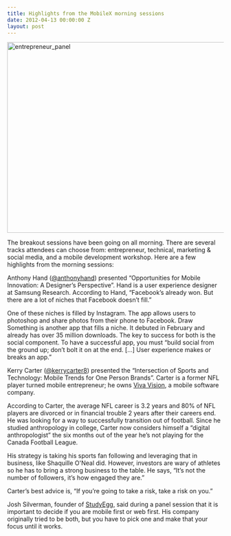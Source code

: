 ```yaml
---
title: Highlights from the MobileX morning sessions
date: 2012-04-13 00:00:00 Z
layout: post
---
```

 
<p><img alt="entrepreneur_panel" height="443" src="http://awesomeinc.org/images/showcase/entrepreneur_panel_1.JPG" width="590"/></p>
<p>The breakout sessions have been going on all morning. There are several tracks attendees can choose from: entrepreneur, technical, marketing &amp; social media, and a mobile development workshop. Here are a few highlights from the morning sessions:</p>
<p>Anthony Hand (<a href="https://twitter.com/#!/anthonyhand" target="_blank">@anthonyhand</a>) presented &ldquo;Opportunities for Mobile Innovation: A Designer&rsquo;s Perspective&rdquo;. Hand is a user experience designer at Samsung Research. According to Hand, &ldquo;Facebook&rsquo;s already won. But there are a lot of niches that Facebook doesn&rsquo;t fill.&rdquo;</p>
<p>One of these niches is filled by Instagram. The app allows users to photoshop and share photos from their phone to Facebook. Draw Something is another app that fills a niche. It debuted in February and already has over 35 million downloads. The key to success for both is the social component. To have a successful app, you must &ldquo;build social from the ground up; don&rsquo;t bolt it on at the end. [&hellip;] User experience makes or breaks an app.&rdquo;</p>
<p>Kerry Carter (<a href="https://twitter.com/#!/kerrycarter8" target="_blank">@kerrycarter8</a>) presented the &ldquo;Intersection of Sports and Technology: Mobile Trends for One Person Brands&rdquo;. Carter is a former NFL player turned mobile entrepreneur; he owns <a href="http://www.vivavision.com/" target="_blank">Viva Vision</a>, a mobile software company.</p>
<p>According to Carter, the average NFL career is 3.2 years and 80% of NFL players are divorced or in financial trouble 2 years after their careers end. He was looking for a way to successfully transition out of football. Since he studied anthropology in college, Carter now considers himself a &ldquo;digital anthropologist&rdquo; the six months out of the year he&rsquo;s not playing for the Canada Football League.</p>
<p>His strategy is taking his sports fan following and leveraging that in business, like Shaquille O'Neal did. However, investors are wary of athletes so he has to bring a strong business to the table. He says, &ldquo;It&rsquo;s not the number of followers, it&rsquo;s how engaged they are.&rdquo;</p>
<p> Carter&rsquo;s best advice is, &ldquo;If you&rsquo;re going to take a risk, take a risk on you.&rdquo;</p>
<p>Josh Silverman, founder of <a href="http://www.studyegg.com/users/sign_in" target="_blank">StudyEgg</a>, said during a panel session that it is important to decide if you are mobile first or web first. His company originally tried to be both, but you have to pick one and make that your focus until it works.</p>
